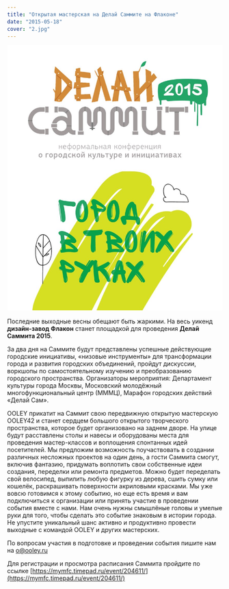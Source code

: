 ```yaml
---
title: "Открытая мастерская на Делай Саммите на Флаконе"
date: "2015-05-18"
cover: "2.jpg"
---
```


![](./RLBVHTHic2k.jpg)

Последние выходные весны обещают быть жаркими. На весь уикенд **дизайн-завод Флакон** станет площадкой для проведения **Делай Саммита 2015**.

За два дня на Саммите будут представлены успешные действующие городские инициативы, «низовые инструменты» для трансформации города и развития городских объединений, пройдут дискуссии, воркшопы по самостоятельному изучению и преобразованию городского пространства. Организаторы мероприятия: Департамент культуры города Москвы, Московский молодёжный многофункциональный центр (МММЦ), Марафон городских действий «Делай Сам».

OOLEY прикатит на Саммит свою передвижную открытую мастерскую OOLEY42 и станет сердцем большого открытого творческого пространства, которое будет организовано на заднем дворе. На улице будут расставлены столы и навесы и оборудованы места для проведения мастер-классов и воплощения спонтанных идей посетителей. Мы предложим возможность поучаствовать в создании различных несложных проектов на один день, а гости Саммита смогут, включив фантазию, придумать воплотить свои собственные идеи создания, переделки или ремонта предметов. Можно будет переделать свой велосипед, выпилить любую фигурку из дерева, сшить сумку или кошелёк, раскрашивать поверхности акриловыми красками. Мы уже вовсю готовимся к этому событию, но еще есть время и вам подключиться к организации или принять участие в проведении события вместе с нами. Нам очень нужны смышлёные головы и умелые руки для того, чтобы сделать это событие знаковым в истории города. Не упустите уникальный шанс активно и продуктивно провести выходные с командой OOLEY и других мастерских.

По вопросам участия в подготовке и проведении события пишите нам на [o@ooley.ru](mailto:o@ooley.ru)

Для регистрации и просмотра расписания Саммита пройдите по ссылке [https://mymfc.timepad.ru/event/204611/](https://mymfc.timepad.ru/event/204611/)
